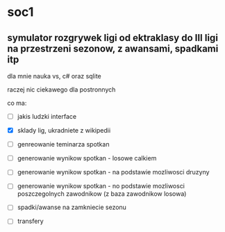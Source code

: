 # soc1
## symulator rozgrywek ligi od ektraklasy do III ligi na przestrzeni sezonow, z awansami, spadkami itp

dla mnie nauka vs, c# oraz sqlite

raczej nic ciekawego dla postronnych

co ma:
- [ ] jakis ludzki interface
- [x] sklady lig, ukradniete z wikipedii
- [ ] genreowanie teminarza spotkan
- [ ] generowanie wynikow spotkan - losowe calkiem
- [ ] generowanie wynikow spotkan - na podstawie mozliwosci druzyny
- [ ] generowanie wynikow spotkan - no podstawie mozliwosci poszczegolnych zawodnikow (z baza zawodnikow losowa)
- [ ] spadki/awanse na zamkniecie sezonu
- [ ] transfery

